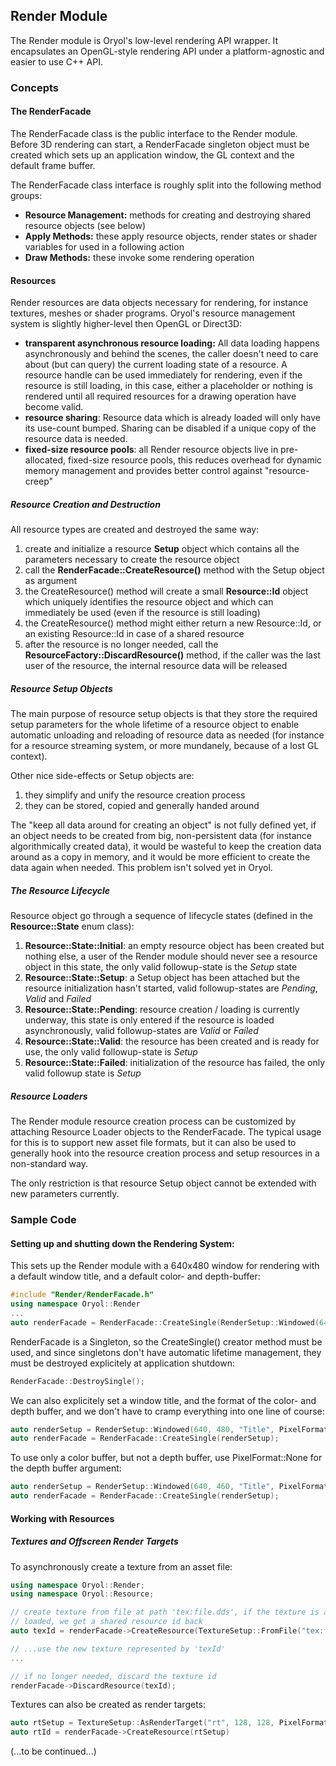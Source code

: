 ## Render Module

The Render module is Oryol's low-level rendering API wrapper. It encapsulates an OpenGL-style rendering API under a platform-agnostic and easier to use C++ API.

### Concepts

#### The RenderFacade

The RenderFacade class is the public interface to the Render module. Before 3D rendering can start, a RenderFacade singleton object must be created which sets up an application window, the GL context and the default frame buffer.

The RenderFacade class interface is roughly split into the following method groups:

* **Resource Management:** methods for creating and destroying shared resource objects (see below)
* **Apply Methods:** these apply resource objects, render states or shader variables for used in a following action
* **Draw Methods:** these invoke some rendering operation

#### Resources

Render resources are data objects necessary for rendering, for instance textures, meshes or shader programs. Oryol's resource management system is
slightly higher-level then OpenGL or Direct3D:

- **transparent asynchronous resource loading:** All data loading happens asynchronously and behind the scenes, the caller doesn't need to care about (but can query) the current loading state of a resource. A resource handle can be used immediately for rendering, even if the resource is still loading, in this case, either a placeholder or nothing is rendered until all required resources for a drawing operation have become valid.
- **resource sharing**: Resource data which is already loaded will only have its use-count bumped. Sharing can be disabled if a unique copy of the resource data is needed.
- **fixed-size resource pools**: all Render resource objects live in pre-allocated, fixed-size resource pools, this reduces overhead for dynamic memory management and provides better control against "resource-creep"

##### Resource Creation and Destruction

All resource types are created and destroyed the same way:

1. create and initialize a resource **Setup** object which contains all the parameters necessary to create the resource object
2. call the **RenderFacade::CreateResource()** method with the Setup object as argument
3. the CreateResource() method will create a small **Resource::Id** object which uniquely identifies the resource object and which can immediately be used (even if the resource is still loading)
4. the CreateResource() method might either return a new Resource::Id, or an existing Resource::Id in case of a shared resource
5. after the resource is no longer needed, call the **ResourceFactory::DiscardResource()** method, if the caller was the last user of the resource, the internal resource data will be released

##### Resource Setup Objects

The main purpose of resource setup objects is that they store the required setup parameters for the whole lifetime of a resource object to enable
automatic unloading and reloading of resource data as needed (for instance
for a resource streaming system, or more mundanely, because of a lost GL context).

Other nice side-effects or Setup objects are:
1. they simplify and unify the resource creation process
2. they can be stored, copied and generally handed around

The "keep all data around for creating an object" is not fully defined yet, if an object needs to be created from big, non-persistent data (for instance algorithmically created data), it would be wasteful to keep the creation data around as a copy in memory, and it would be more efficient to create the data again when needed. This problem isn't solved yet in Oryol.

##### The Resource Lifecycle

Resource object go through a sequence of lifecycle states (defined in the **Resource::State** enum class):

1. **Resource::State::Initial**: an empty resource object has been created but nothing else, a user of the Render module should never see a resource object in this state, the only valid followup-state is the *Setup* state
2. **Resource::State::Setup**: a Setup object has been attached but the resource initialization hasn't started, valid followup-states are *Pending*, *Valid* and *Failed*
3. **Resource::State::Pending**: resource creation / loading is currently underway, this state is only entered if the resource is loaded asynchronously, valid followup-states are *Valid* or *Failed*
4. **Resource::State::Valid**: the resource has been created and is ready for use, the only valid followup-state is *Setup*
5. **Resource::State::Failed**: initialization of the resource has failed, the only valid followup state is *Setup*

##### Resource Loaders

The Render module resource creation process can be customized by attaching Resource Loader objects to the RenderFacade. The typical usage for this is to support new asset file formats, but it can also be used to generally hook into the resource creation process and setup resources in a non-standard way.

The only restriction is that resource Setup object cannot be extended with new parameters currently.


### Sample Code

#### Setting up and shutting down the Rendering System:

This sets up the Render module with a 640x480 window for rendering with a default window title, and a default color- and depth-buffer:

```cpp
#include "Render/RenderFacade.h"
using namespace Oryol::Render
...
auto renderFacade = RenderFacade::CreateSingle(RenderSetup::Windowed(640, 480));
```

RenderFacade is a Singleton, so the CreateSingle() creator method must be used, and since singletons don't have automatic lifetime management, they must be destroyed explicitely at application shutdown:

```cpp
RenderFacade::DestroySingle();
```

We can also explicitely set a window title, and the format of the color- and depth buffer, and we don't have to cramp everything into one line of course:

```cpp
auto renderSetup = RenderSetup::Windowed(640, 480, "Title", PixelFormat::R8G8B8, PixelFormat::D24S8);
auto renderFacade = RenderFacade::CreateSingle(renderSetup);
```

To use only a color buffer, but not a depth buffer, use PixelFormat::None for the depth buffer argument:

```cpp
auto renderSetup = RenderSetup::Windowed(640, 460, "Title", PixelFormat::R8G8B8, PixelFormat::None);
auto renderFacade = RenderFacade::CreateSingle(renderSetup);
```

#### Working with Resources

##### Textures and Offscreen Render Targets

To asynchronously create a texture from an asset file:

```cpp
using namespace Oryol::Render;
using namespace Oryol::Resource;

// create texture from file at path 'tex:file.dds', if the texture is already
// loaded, we get a shared resource id back
auto texId = renderFacade->CreateResource(TextureSetup::FromFile("tex:file.dds"))

// ...use the new texture represented by 'texId'
...

// if no longer needed, discard the texture id
renderFacade->DiscardResource(texId);
```

Textures can also be created as render targets:

```cpp
auto rtSetup = TextureSetup::AsRenderTarget("rt", 128, 128, PixelFormat::R8G8B8, PixelFormat::D16);
auto rtId = renderFacade->CreateResource(rtSetup)
```

(...to be continued...)